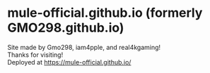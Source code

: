# mule-official.github.io (formerly GMO298.github.io)
Site made by Gmo298, iam4pple, and real4kgaming! <br>
Thanks for visiting!<br>
Deployed at https://mule-official.github.io/ <br>
